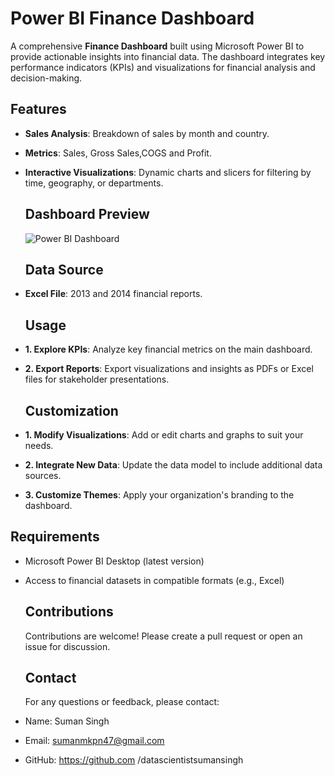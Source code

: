 # Power BI Finance Dashboard
A comprehensive **Finance Dashboard** built using Microsoft Power BI to provide actionable insights into financial data. The dashboard integrates key performance indicators (KPIs) and visualizations for financial analysis and decision-making.

## Features

- **Sales Analysis**: Breakdown of sales by month and country.
- **Metrics**: Sales, Gross Sales,COGS and Profit.
- **Interactive Visualizations**: Dynamic charts and slicers for filtering by time, geography, or departments.

  ## Dashboard Preview
  
  ![Power BI Dashboard](https://github.com/user-attachments/assets/b9f00f6c-63a8-471a-8ab7-a8862de0cf8d)

  ## Data Source

- **Excel File**: 2013 and 2014 financial reports.

    ## Usage

- **1. Explore KPIs**: Analyze key financial metrics on the main dashboard.
- **2. Export Reports**: Export visualizations and insights as PDFs or Excel files for stakeholder presentations.

    ## Customization

- **1. Modify Visualizations**: Add or edit charts and graphs to suit your needs.
- **2. Integrate New Data**: Update the data model to include additional data sources.
- **3. Customize Themes**: Apply your organization's branding to the dashboard.

 ## Requirements

- Microsoft Power BI Desktop (latest version)
- Access to financial datasets in compatible formats (e.g., Excel)

  ## Contributions

  Contributions are welcome! Please create a pull request or open an issue for discussion.

  ## Contact

  For any questions or feedback, please contact:
- Name: Suman Singh
- Email: sumanmkpn47@gmail.com
- GitHub: https://github.com
 /datascientistsumansingh


